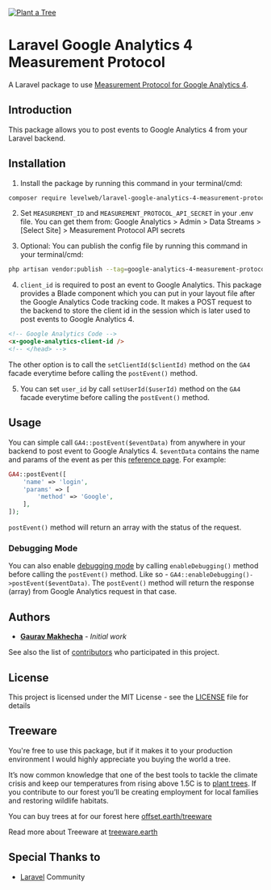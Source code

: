 [![Plant a Tree](https://img.shields.io/badge/dynamic/json?color=brightgreen&label=Plant%20a%20Tree&query=%24.total&url=https%3A%2F%2Fpublic.offset.earth%2Fusers%2Ftreeware%2Ftrees)](https://plant.treeware.earth/freshbitsweb/laravel-google-analytics-4-measurement-protocol)

# Laravel Google Analytics 4 Measurement Protocol
A Laravel package to use [Measurement Protocol for Google Analytics 4](https://developers.google.com/analytics/devguides/collection/protocol/ga4).

## Introduction
This package allows you to post events to Google Analytics 4 from your Laravel backend.

## Installation
1) Install the package by running this command in your terminal/cmd:
```bash
composer require levelweb/laravel-google-analytics-4-measurement-protocol
```

2) Set `MEASUREMENT_ID` and `MEASUREMENT_PROTOCOL_API_SECRET` in your .env file.
You can get them from: Google Analytics > Admin > Data Streams > [Select Site] > Measurement Protocol API secrets

3) Optional: You can publish the config file by running this command in your terminal/cmd:
```bash
php artisan vendor:publish --tag=google-analytics-4-measurement-protocol-config
```

4) `client_id` is required to post an event to Google Analytics. This package provides a Blade component which you can put in your layout file after the Google Analytics Code tracking code. It makes a POST request to the backend to store the client id in the session which is later used to post events to Google Analytics 4.

```html
<!-- Google Analytics Code -->
<x-google-analytics-client-id />
<!-- </head> -->
```

The other option is to call the `setClientId($clientId)` method on the `GA4` facade everytime before calling the `postEvent()` method.

5) You can set `user_id` by call `setUserId($userId)` method on the `GA4` facade everytime before calling the `postEvent()` method.


## Usage

You can simple call `GA4::postEvent($eventData)` from anywhere in your backend to post event to Google Analytics 4. `$eventData` contains the name and params of the event as per this [reference page](https://developers.google.com/analytics/devguides/collection/protocol/ga4/reference/events#login). For example:

```php
GA4::postEvent([
    'name' => 'login',
    'params' => [
        'method' => 'Google',
    ],
]);
```

`postEvent()` method will return an array with the status of the request.

### Debugging Mode

You can also enable [debugging mode](https://developers.google.com/analytics/devguides/collection/protocol/ga4/validating-events) by calling `enableDebugging()` method before calling the `postEvent()` method. Like so - `GA4::enableDebugging()->postEvent($eventData)`. The `postEvent()` method will return the response (array) from Google Analytics request in that case.

## Authors

* [**Gaurav Makhecha**](https://github.com/gauravmak) - *Initial work*

See also the list of [contributors](https://github.com/freshbitsweb/laravel-google-analytics-4-measurement-protocol/graphs/contributors) who participated in this project.

## License

This project is licensed under the MIT License - see the [LICENSE](LICENSE) file for details

## Treeware

You're free to use this package, but if it makes it to your production environment I would highly appreciate you buying the world a tree.

It’s now common knowledge that one of the best tools to tackle the climate crisis and keep our temperatures from rising above 1.5C is to <a href="https://www.bbc.co.uk/news/science-environment-48870920">plant trees</a>. If you contribute to our forest you’ll be creating employment for local families and restoring wildlife habitats.

You can buy trees at for our forest here [offset.earth/treeware](https://plant.treeware.earth/freshbitsweb/laravel-google-analytics-4-measurement-protocol)

Read more about Treeware at [treeware.earth](http://treeware.earth)

## Special Thanks to

* [Laravel](https://laravel.com) Community
